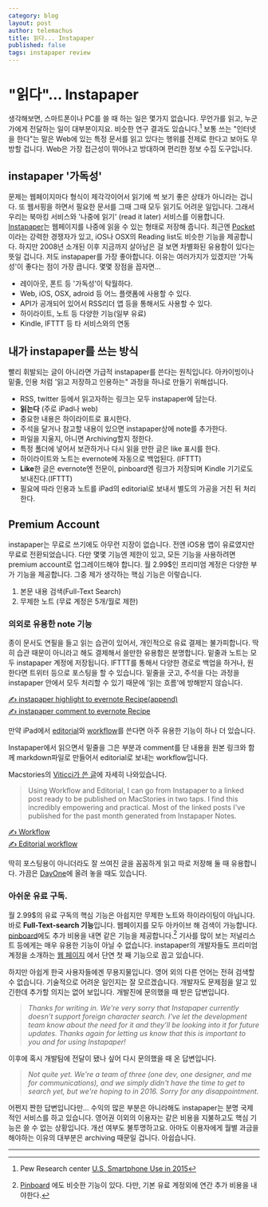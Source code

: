 ```yaml
--- 
category: blog
layout: post
author: telemachus
title: 읽다... Instapaper
published: false
tags: instapaper review
--- 
```




# "읽다"… Instapaper

 생각해보면, 스마트폰이나 PC를 쓸 때 하는 일은 몇가지 없습니다. 무언가를 읽고, 누군가에게 전달하는 일이 대부분이지요. 비슷한 연구 결과도 있습니다.[^1] 보통 쓰는 "인터넷을 한다"는 말은 Web에 있는 특정 문서를 읽고 있다는 행위를 전제로 한다고 보아도 무방할 겁니다. Web은 가장 접근성이 뛰어나고 방대하며 편리한 정보 수집 도구입니다.

## instapaper '가독성'

 문제는 웹페이지마다 형식이 제각각이어서 읽기에 썩 보기 좋은 상태가 아니라는 겁니다. 또 웹서핑을 하면서 필요한 문서를 그때 그때 모두 읽기도 어려운 일입니다. 그래서 우리는 북마킹 서비스와 '나중에 읽기' (read it later) 서비스를 이용합니다.
[Instapaper](https://www.instapaper.com/)는 웹페이지를 나중에 읽을 수 있는 형태로 저장해 줍니다. 최근엔 [Pocket](https://getpocket.com/) 이라는 강력한 경쟁자가 있고, iOS나 OSX의 Reading list도 비슷한 기능을 제공합니다. 하지만 2008년 소개된 이후 지금까지 살아남은 걸 보면 차별화된 유용함이 있다는 뜻일 겁니다. 저도 instapaper를 가장 좋아합니다. 이유는 여러가지가 있겠지만 '가독성'이 좋다는 점이 가장 큽니다. 몇몇 장점을 꼽자면…

- 레이아웃, 폰트 등 '가독성'이 탁월하다.
- Web, iOS, OSX, adroid 등 어느 플랫폼에 사용할 수 있다.
- API가 공개되어 있어서 RSS리더 앱 등을 통해서도 사용할 수 있다.
- 하이라이트, 노트 등 다양한 기능(일부 유료)
- Kindle, IFTTT 등 타 서비스와의 연동

## 내가 instapaper를 쓰는 방식

빨리 휘발되는 글이 아니라면 가급적 instapaper를 쓴다는 원칙입니다. 아카이빙이나 밑줄, 인용 처럼 '읽고 저장하고 인용하는" 과정을 하나로 만들기 위해섭니다.

- RSS, twitter 등에서 읽고자하는 링크는 모두 instapaper에 담는다.
- **읽는다** (주로 iPad나 web)
- 중요한 내용은 하이라이트로 표시한다. 
- 주석을 달거나 참고할 내용이 있으면 instapaper상에 note를 추가한다. 
- 파일을 지울지, 아니면 Archiving할지 정한다.
- 특정 폴더에 넣어서 보관하거나 다시 읽을 만한 글은 like 표시를 한다.
- 하이라이트와 노트는 evernote에 자동으로 백업된다. (IFTTT)
- **Like**한 글은 evernote엔 전문이, pinboard엔 링크가 저장되며 Kindle 기기로도 보내진다.(IFTTT)
- 필요에 따라 인용과 노트를 iPad의 editorial로 보내서 별도의 가공을 거친 뒤 처리한다. 

## Premium Account
instapaper는 무료로 쓰기에도 아무런 지장이 없습니다. 전엔 iOS용 앱이 유료였지만 무료로 전환되었습니다. 다만 몇몇 기능엔 제한이 있고, 모든 기능을 사용하려면 premium account로 업그레이드해야 합니다.  월 2.99$인 프리미엄 계정은 다양한 부가 기능을 제공합니다. 그중 제가 생각하는 핵심 기능은 이렇습니다.

1. 본문 내용 검색(Full-Text Search)
2. 무제한 노트 (무료 계정은 5개/월로 제한)


### 의외로 유용한 note 기능

종이 문서도 연필을 들고 읽는 습관이 있어서, 개인적으로 유료 결제는 불가피합니다. 딱히 습관 때문이 아니라고 해도 결제해서 쓸만한 유용함은 분명합니다. 밑줄과 노트는 모두 instapaper 계정에 저장됩니다. IFTTT를 통해서 다양한 경로로 백업을 하거나, 원한다면 트위터 등으로 포스팅을 할 수 있습니다. 밑줄을 긋고, 주석을 다는 과정을 instapaper 안에서 모두 처리할 수 있기 때문에 '읽는 흐름'에 방해받지 않습니다.

[✍ instapaper highlight to evernote Recipe(append)](https://ifttt.com/recipes/182874-append-instapaper-highlights-to-evernote)    
[✍ instapaper comment to evernote Recipe](https://ifttt.com/recipes/297123-append-instapaper-comments-to-a-note-on-evernote)    

만약 iPad에서 [editorial](https://itunes.apple.com/us/app/editorial/id673907758?mt=8&uo=4&at=10l4tL&ct=searchlink)와 [workflow](https://itunes.apple.com/us/app/workflow-powerful-automation/id915249334?mt=8&uo=4&at=10l4tL&ct=searchlink)를 쓴다면 아주 유용한 기능이 하나 더 있습니다.

Instapaper에서 읽으면서 밑줄을 그은 부분과 comment를 단 내용을 원본 링크와 함께 markdown파일로 만들어서 editorial로 보내는 workflow입니다.

Macstories의 [Viticci가 쓴 글](https://www.macstories.net/ios/instapaper-launches-notes-bringing-annotations-to-articles/)에 자세히 나와있습니다.

> Using Workflow and Editorial, I can go from Instapaper to a linked post ready to be published on MacStories in two taps. I find this incredibly empowering and practical. Most of the linked posts I've published for the past month generated from Instapaper Notes.

[✍  Workflow](https://workflow.is/workflows/2dc099451f064056bf9e492b5a518d8b)    
[✍  Editorial workflow](http://www.editorial-workflows.com/workflow/4962768541188096/V59ideK9eVY)   

 딱히 포스팅용이 아니더라도 잘 쓰여진 글을 꼼꼼하게 읽고 따로 저장해 둘 때 유용합니다. 가끔은 [DayOne](https://itunes.apple.com/us/app/day-one-journal-notes-diary/id421706526?mt=8&uo=4&at=10l4tL&ct=searchlink)에 올려 놓을 때도 있습니다.


### 아쉬운 유료 구독.

월 2.99$의 유료 구독의 핵심 기능은 아쉽지만 무제한 노트와 하이라이팅이 아닙니다. 바로 **Full-Text-search 기능**입니다. 웹페이지를 모두 아카이브 해 검색이 가능합니다. [pinboard](https://pinboard.in/upgrade/)에도 추가 비용을 내면 같은 기능을 제공합니다.[^2] 기사를 많이 보는 저널리스트 등에게는 매우 유용한 기능이 아닐 수 없습니다.  instapaper의 개발자들도 프리미엄 계정을 소개하는 [웹 페이지](https://www.instapaper.com/premium) 에서 단연 첫 째 기능으로 꼽고 있습니다.

하지만 아쉽게 한국 사용자들에겐 무용지물입니다. 영어 외의 다른 언어는 전혀 검색할 수 없습니다. 기술적으로 어려운 일인지는 잘 모르겠습니다. 개발자도 문제점을 알고 있긴한데 추가할 의지는 없어 보입니다. 개발진에 문의했을 때 받은 답변입니다.

> *Thanks for writing in. We're very sorry that Instapaper currently doesn't support foreign character search. I've let the development team know about the need for it and they'll be looking into it for future updates. Thanks again for letting us know that this is important to you and for using Instapaper!*

이후에 혹시 개발팀에 전달이 됐나 싶어 다시 문의했을 때 온 답변입니다. 

> *Not quite yet. We're a team of three (one dev, one designer, and me for communications), and we simply didn't have the time to get to search yet, but we're hoping to in 2016. Sorry for any disappointment.*

어쩐지 짠한 답변입니다만… 수익의 많은 부분은 아니라해도 instapaper는 분명 국제적인 서비스를 하고 있습니다. 영어권 이외의 이용자는 같은 비용을 지불하고도 핵심 기능은 쓸 수 없는 상황입니다. 개선 여부도 불투명하고요. 아마도 이용자에게 월별 과금을 해야하는 이유의 대부분은 archiving 때문일 겁니다. 아쉽습니다.

-------------    

[^1]: Pew Research center [U.S. Smartphone Use in 2015](http://www.pewinternet.org/2015/04/01/us-smartphone-use-in-2015/)   

[^2]: [Pinboard](https://pinboard.in/upgrade/) 에도 비슷한 기능이 있다. 다만, 기본 유료 계정외에 연간 추가 비용을 내야한다.
